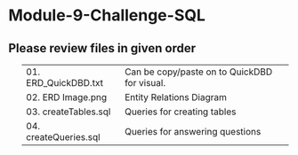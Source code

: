 <h1>Module-9-Challenge-SQL</h1>
<h2>Please review files in given order</h2>
<ul>
<table width="100%">
  <tr>
    <td>01. ERD_QuickDBD.txt</td>
    <td>Can be copy/paste on to QuickDBD for visual.</td>   
  </tr>  
  <tr>
    <td>02. ERD Image.png</td>
    <td>Entity Relations Diagram</td>   
  </tr>
  <tr>
    <td>03. createTables.sql</td>
    <td>Queries for creating tables</td>   
  </tr>
  <tr>
    <td>04. createQueries.sql</td>
    <td>Queries for answering questions</td>   
  </tr>

</ul> 
</table>
